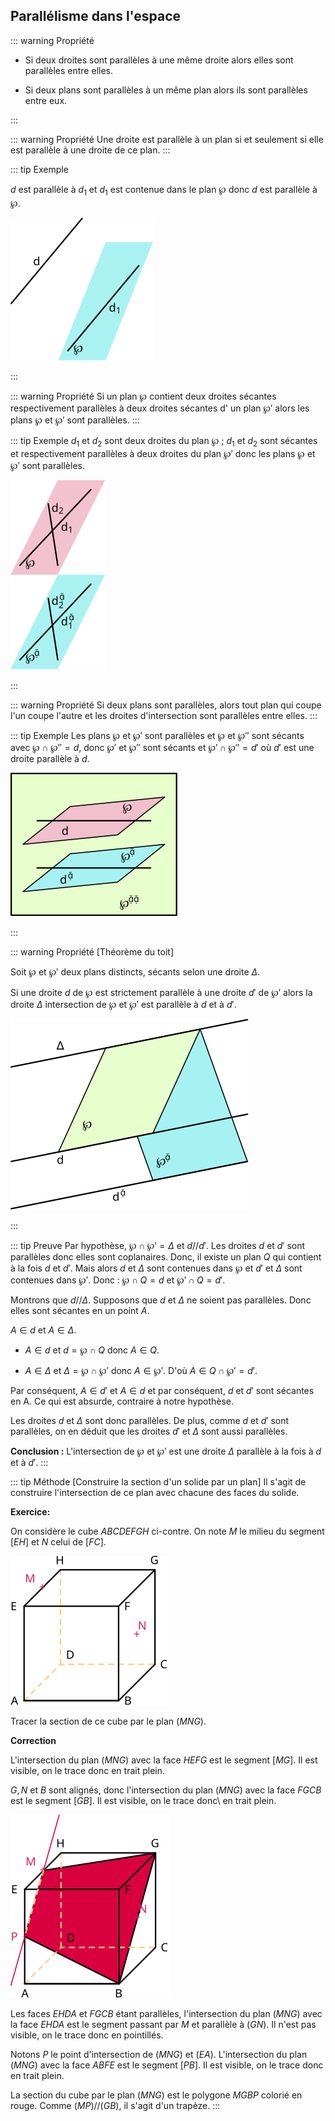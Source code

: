 ## Parallélisme dans l'espace

::: warning Propriété 

+  Si deux droites sont parallèles à une même droite alors elles
sont parallèles entre elles.

+  Si deux plans sont parallèles à un même plan alors ils sont
parallèles entre eux.

:::

::: warning Propriété 
Une droite est parallèle à un plan si et seulement si elle est
parallèle à une droite de ce plan.
:::

::: tip Exemple

$d$ est parallèle à $d_1$ et $d_1$ est contenue dans le plan $\wp$
donc $d$ est parallèle à $\wp$.

![Image](./figure12.svg)

:::

::: warning Propriété 
Si un plan $\wp$ contient deux droites sécantes respectivement
parallèles à deux droites sécantes d' un plan $\wp'$ alors les plans
$\wp$ et $\wp'$ sont parallèles.
:::

::: tip Exemple 
$d_1$ et $d_2$ sont deux droites du plan $\wp$ ; $d_1$ et $d_2$
sont sécantes et respectivement parallèles à deux droites du plan
$\wp'$ donc les plans $\wp$ et $\wp'$ sont parallèles.

![Image](./figure13.svg)

:::

::: warning Propriété 
Si deux plans sont parallèles, alors tout plan qui coupe l'un coupe
l'autre et les droites d'intersection sont parallèles entre elles.
:::

::: tip Exemple 
Les plans $\wp$ et $\wp'$ sont parallèles et $\wp$ et $\wp''$ sont
sécants avec $\wp\cap\wp''=d$, donc $\wp'$ et $\wp''$ sont sécants
et $\wp'\cap\wp''=d'$ où $d'$ est une droite parallèle à $d$.

![Image](./figure14.svg)

:::

::: warning Propriété  [Théorème du toit]

Soit $\wp$ et $\wp'$ deux plans distincts, sécants selon une
droite $\Delta$.

Si une droite $d$ de $\wp$ est strictement parallèle à une droite
$d'$ de $\wp'$ alors la droite $\Delta$ intersection de $\wp$ et
$\wp'$ est parallèle à $d$ et à $d'$.

![Image](./figure15.svg)

:::

::: tip Preuve 
Par hypothèse, $\wp\cap\wp'=\Delta$ et $d//d'$. Les droites $d$ et
$d'$ sont parallèles donc elles sont coplanaires. Donc, il existe un
plan $Q$ qui contient à la fois $d$ et $d'$. Mais alors $d$ et
$\Delta$ sont contenues dans $\wp$ et $d'$ et $\Delta$ sont
contenues dans $\wp'$. Donc : $\wp\cap Q=d$ et $\wp'\cap Q=d'$.

Montrons que $d//\Delta$.
Supposons que $d$ et $\Delta$ ne soient pas parallèles. Donc elles
sont sécantes en un point $A$.

$A\in d$ et $A\in\Delta$.

+  $A\in d$ et $d=\wp\cap Q$ donc $A\in Q$.

+  $A\in\Delta$ et $\Delta=\wp\cap\wp'$ donc $A\in\wp'$.  D'où
$A\in Q\cap\wp'=d'$.

Par conséquent, $A\in d'$ et $A\in d$ et par conséquent, $d$ et $d'$
sont sécantes en A.
Ce qui est absurde, contraire à notre hypothèse.

Les droites $d$ et $\Delta$ sont donc parallèles.  De plus, comme
$d$ et $d'$ sont parallèles, on en déduit que les droites $d'$ et
$\Delta$ sont aussi parallèles.

**Conclusion :** L'intersection de $\wp$ et $\wp'$ est une
droite $\Delta$ parallèle à la fois à $d$ et à $d'$.
:::

::: tip Méthode [Construire la section d'un solide par  un plan]
Il s'agit de construire l'intersection de ce plan avec chacune des
faces du solide.

**Exercice:**

On considère le cube $ABCDEFGH$ ci-contre.  On note $M$ le milieu du
segment $[EH]$ et $N$ celui de $[FC]$.

![Image](./figure16.svg)

Tracer la section de ce cube par le plan $(MNG)$.

**Correction**

L'intersection du plan $(MNG)$ avec la face $HEFG$ est le segment
$[MG]$. Il est visible, on le trace donc en trait plein.

$G, N$ et $B$ sont alignés, donc l'intersection du plan $(MNG)$ avec
la face $FGCB$ est le segment $[GB]$. Il est visible, on le trace
donc\\ en trait plein.

![Image](./figure17.svg)

Les faces $EHDA$ et $FGCB$ étant parallèles, l'intersection du plan
$(MNG)$ avec la face $EHDA$ est le segment passant par $M$ et
parallèle à $(GN)$. Il n'est pas visible, on le trace donc en
pointillés.

Notons $P$ le point d'intersection de $(MNG)$ et
$(EA)$. L'intersection du plan $(MNG)$ avec la face $ABFE$ est le
segment $[PB]$. Il est visible, on le trace donc en trait plein.

La section du cube par le plan $(MNG)$ est le polygone $MGBP$
colorié en rouge. Comme $(MP)//(GB)$, il s'agit d'un trapèze.
:::

